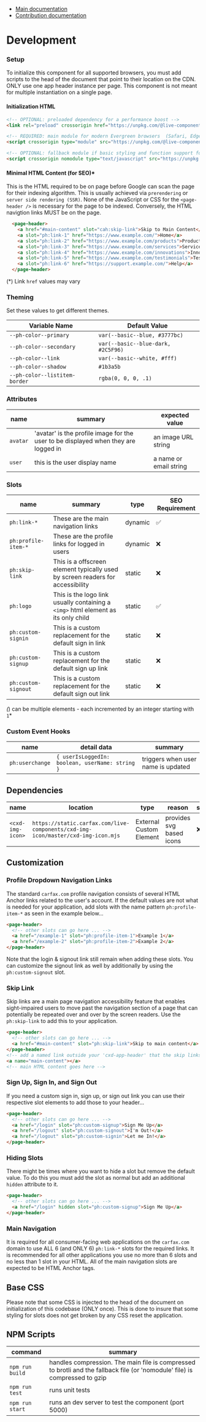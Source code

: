 - [Main documentation](../README.md)
- [Contribution documentation](docs/contribute.md)

# Development
### Setup
To initialize this component for all supported browsers, you must add scripts to the head of the document that point to their location on the CDN. 
ONLY use one app header instance per page. This component is not meant for multiple instantiation on a single page.

#### Initialization HTML
```html
<!-- OPTIONAL: preloaded dependency for a performance boost -->
<link rel="preload" crossorigin href="https://unpkg.com/@live-components/page-header@1.1.0/partials/utils.mjs" crossorigin as="script"/>

<!-- REQUIRED: main module for modern Evergreen browsers  (Safari, Edge, Chrome, Mobile Safari, and Firefox) -->
<script crossorigin type="module" src="https://unpkg.com/@live-components/page-header@1.1.0/page-header.mjs"></script>

<!-- OPTIONAL: fallback module if basic styling and function support for older browsers is needed (IE11) -->
<script crossorigin nomodule type="text/javascript" src="https://unpkg.com/@live-components/page-header@1.1.0/page-header.js"></script>
```

#### Minimal HTML Content (for SEO)*
This is the HTML required to be on page before Google can scan the page for their indexing algorithm. This is usually achieved via `prerendering` or `server side rendering (SSR)`. None of the JavaScript or CSS for the `<page-header />` is necessary for the page to be indexed. Conversely, the HTML navigtion links MUST be on the page.

```html
  <page-header>
    <a href="#main-content" slot="cah:skip-link">Skip to Main Content</a>
    <a slot="ph:link-1" href="https://www.example.com/">Home</a>
    <a slot="ph:link-2" href="https://www.example.com/products">Products</a>
    <a slot="ph:link-3" href="https://www.example.com/services">Services</a>
    <a slot="ph:link-4" href="https://www.example.com/innovations">Innovations</a>
    <a slot="ph:link-5" href="https://www.example.com/testimonials">Testimonials</a>
    <a slot="ph:link-6" href="https://support.example.com/">Help</a>
  </page-header>
```
(*) Link `href` values may vary

### Theming
Set these values to get different themes.

| **Variable Name** | **Default Value** |
| --- | --- |
| `--ph-color--primary` | `var(--basic--blue, #3777bc)` |
| `--ph-color--secondary` | `var(--basic--blue-dark, #2C5F96)` |
| `--ph-color--link` | `var(--basic--white, #fff)` |
| `--ph-color--shadow` | `#1b3a5b` |
| `--ph-color--listitem-border` | `rgba(0, 0, 0, .1)` |

### Attributes
| **name** | **summary** | **expected value** |
| --- | --- | --- |
| `avatar` | 'avatar' is the profile image for the user to be displayed when they are logged in | an image URL string |
| `user` | this is the user display name | a name or email string |

### Slots
| **name** | **summary** | **type** | **SEO Requirement** |
| --- | --- | --- | --- |
| `ph:link-*` | These are the main navigation links | dynamic | ✅ |
| `ph:profile-item-*` | These are the profile links for logged in users | dynamic | ❌ |
| `ph:skip-link` | This is a offscreen element typically used by screen readers for accessibility | static | ❌ |
| `ph:logo` | This is the logo link usually containing a `<img>` html element as its only child | static | ✅ |
| `ph:custom-signin` | This is a custom replacement for the default sign in link | static | ❌ |
| `ph:custom-signup` | This is a custom replacement for the default sign up link | static | ❌ |
| `ph:custom-signout` | This is a custom replacement for the default sign out link | static | ❌ |
*(*) can be multiple elements - each incremented by an integer starting with `1`*

### Custom Event Hooks
| **name** | **detail data** | **summary** |
| --- | --- | --- |
| `ph:userchange` | `{ userIsLoggedIn: boolean, userName: string }` | triggers when user name is updated |

## Dependencies
| **name** | **location** | **type** | **reason** | **swappable** |
| --- | --- | --- | --- | --- |
| `<cxd-img-icon>` | `https://static.carfax.com/live-components/cxd-img-icon/master/cxd-img-icon.mjs` | External Custom Element | provides svg based icons | ❌ |

## Customization

### Profile Dropdown Navigation Links
The standard `carfax.com` profile navigation consists of several HTML Anchor links related to the user's account. If the default values are not what is needed for your application, add slots with the name pattern `ph:profile-item-*` as seen in the example below...

```html
<page-header>
  <!-- other slots can go here ... -->
  <a href="/example-1" slot="ph:profile-item-1">Example 1</a>
  <a href="/example-2" slot="ph:profile-item-2">Example 2</a>
</page-header>
```
Note that the login & signout link still remain when adding these slots. You can customize the signout link as well by additionally by using the `ph:custom-signout` slot.

### Skip Link
Skip links are a main page navigation accessibility feature that enables sight-impaired users to move past the navigation section of a page that can potentially be repeated over and over by the screen readers. Use the `ph:skip-link` to add this to your application.   

```html
<page-header>
  <!-- other slots can go here ... -->
  <a href="#main-content" slot="ph:skip-link">Skip to main content</a>
</page-header>
<!-- add a named link outside your 'cxd-app-header' that the skip links can link to -->
<a name="main-content"></a>
<!-- main HTML content goes here -->
```

### Sign Up, Sign In, and Sign Out
If you need a custom sign in, sign up, or sign out link you can use their respective slot elements to add those to your header...

```html
<page-header>
  <!-- other slots can go here ... -->
  <a href="/login" slot="ph:custom-signup">Sign Me Up</a>
  <a href="/logout" slot="ph:custom-signout">I'm Out!</a>
  <a href="/logout" slot="ph:custom-signin">Let me In!</a>
</page-header>
```

### Hiding Slots
There might be times where you want to hide a slot but remove the default value. To do this you must add the slot as normal but add an additional `hidden` attribute to it.
```html
<page-header>
  <!-- other slots can go here ... -->
  <a href="/login" hidden slot="ph:custom-signup">Sign Me Up</a>
</page-header>
```

### Main Navigation
It is required for all consumer-facing web applications on the `carfax.com` domain to use ALL 6 (and ONLY 6) `ph:link-*` slots for the required links. It is recommended for all other applications you use no more than 6 slots and no less than 1 slot in your HTML. All of the main navigation slots are expected to be HTML Anchor tags.


## Base CSS
Please note that some CSS is injected to the head of the document on initialization of this codebase (ONLY once). This is done to insure that some styling for slots does not get broken by any CSS reset the application.

## NPM Scripts
| **command** | **summary** |
| --- | --- |
| `npm run build` | handles compression. The main file is compressed to brotli and the fallback file (or 'nomodule' file) is compressed to gzip |
| `npm run test` | runs unit tests | 
| `npm run start` | runs an dev server to test the component (port 5000) |
